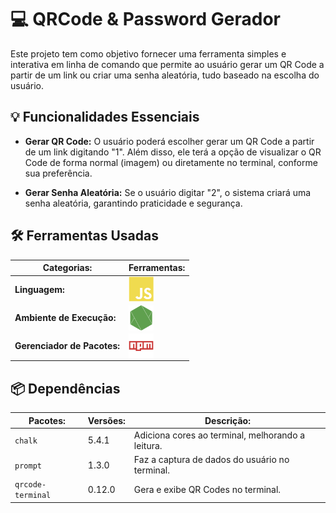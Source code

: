 # 💻 QRCode & Password Gerador
Este projeto tem como objetivo fornecer uma ferramenta simples e interativa em linha de comando que permite ao usuário gerar um QR Code a partir de um link ou criar uma senha aleatória, tudo baseado na escolha do usuário.

## 💡 Funcionalidades Essenciais

- **Gerar QR Code:** O usuário poderá escolher gerar um QR Code a partir de um link digitando "1". Além disso, ele terá a opção de visualizar o QR Code de forma normal (imagem) ou diretamente no terminal, conforme sua preferência.

- **Gerar Senha Aleatória:** Se o usuário digitar "2", o sistema criará uma senha aleatória, garantindo praticidade e segurança.

## 🛠️ Ferramentas Usadas

|Categorias:| Ferramentas:|
|-|-|
|**Linguagem:**| <img align="center" height="40" width="40" src="https://raw.githubusercontent.com/devicons/devicon/master/icons/javascript/javascript-plain.svg">|
|**Ambiente de Execução:**| <img align="center" height="40" width="40" src="https://raw.githubusercontent.com/devicons/devicon/master/icons/nodejs/nodejs-plain.svg">|
|**Gerenciador de Pacotes:**| <img align="center" height="40" width="40" src="https://raw.githubusercontent.com/devicons/devicon/master/icons/npm/npm-original-wordmark.svg">|

## 📦 Dependências
|Pacotes:| Versões:| Descrição:|
|-|-|-|
|`chalk`| 5.4.1| Adiciona cores ao terminal, melhorando a leitura.|
|`prompt`| 1.3.0| Faz a captura de dados do usuário no terminal.|
|`qrcode-terminal`| 0.12.0| Gera e exibe QR Codes no terminal.|
